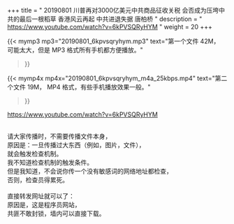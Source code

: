 +++
title = " 20190801 川普再对3000亿美元中共商品征收关税 会否成为压垮中共的最后一根稻草 香港风云再起 中共进退失据 唐柏桥 "
description = " https://www.youtube.com/watch?v=6kPVSQRyHYM "
weight = 20
+++

{{< mymp3  mp3="20190801_6kpvsqryhym.mp3"
text="第一个文件 42M， 可能太大，但是 MP3 格式所有手机都方便播放。"
>}}

{{< mymp4x mp4x="20190801_6kpvsqryhym_m4a_25kbps.mp4"
text="第二个文件 19M， MP4 格式，有些手机播放效果一般。"
>}}

https://www.youtube.com/watch?v=6kPVSQRyHYM



<br>
请大家传播时，不需要传播文件本身，<br>
原因是：一旦传播过大东西（例如，图片，文件），<br>
就会触发检查机制。<br>
我不知道检查机制的触发条件。<br>
但是我知道，不会说你传一个没有敏感词的网络地址都检查，<br>
否则，检查员得累死。<br><br>
直接转发网址就可以了：<br>
原因是，这是程序员网站，<br>
共匪不敢封锁，墙内可以直接下载。

